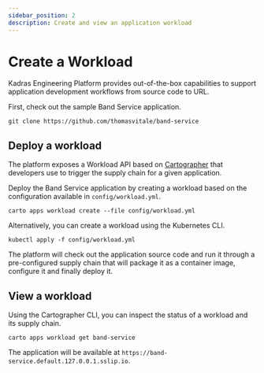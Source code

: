 ```yaml
---
sidebar_position: 2
description: Create and view an application workload
---
```


# Create a Workload

Kadras Engineering Platform provides out-of-the-box capabilities to support application development workflows from source code to URL.

First, check out the sample Band Service application.

```shell
git clone https://github.com/thomasvitale/band-service
```

## Deploy a workload

The platform exposes a Workload API based on [Cartographer](https://cartographer.sh) that developers use to trigger the supply chain for a given application.

Deploy the Band Service application by creating a workload based on the configuration available in `config/workload.yml`.

```shell
carto apps workload create --file config/workload.yml
```

Alternatively, you can create a workload using the Kubernetes CLI.

```shell
kubectl apply -f config/workload.yml
```

The platform will check out the application source code and run it through a pre-configured supply chain that will package it as a container image, configure it and finally deploy it.

## View a workload

Using the Cartographer CLI, you can inspect the status of a workload and its supply chain.

```shell
carto apps workload get band-service
```

The application will be available at `https://band-service.default.127.0.0.1.sslip.io`.
